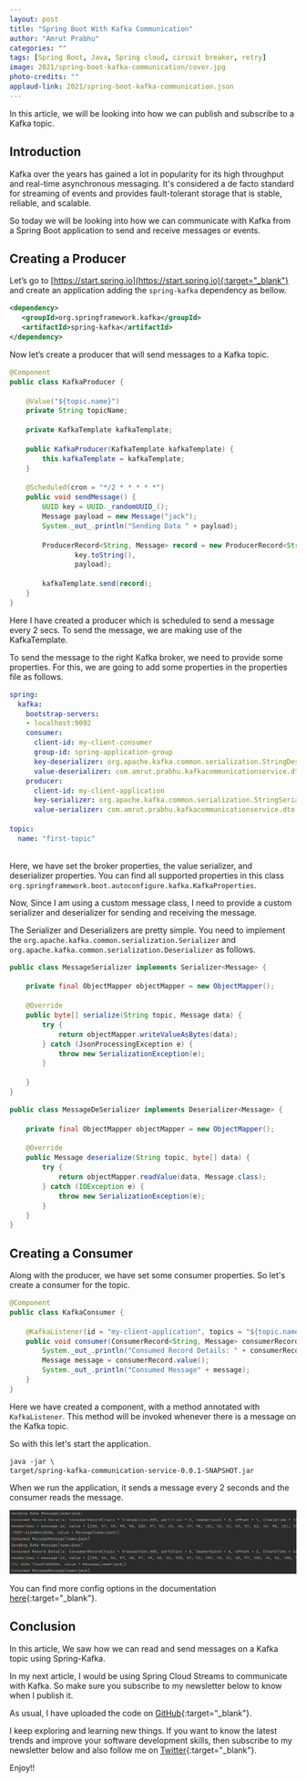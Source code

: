 ```yaml
---
layout: post
title: "Spring Boot With Kafka Communication"
author: "Amrut Prabhu"
categories: ""
tags: [Spring Boot, Java, Spring cloud, circuit breaker, retry]
image: 2021/spring-boot-kafka-communication/cover.jpg
photo-credits: ""
applaud-link: 2021/spring-boot-kafka-communication.json
---
```


In this article, we will be looking into how we can publish and subscribe to a Kafka topic.

## Introduction

Kafka over the years has gained a lot in popularity for its high throughput and real-time asynchronous messaging. It's considered a de facto standard for streaming of events and provides fault-tolerant storage that is stable, reliable, and scalable.

So today we will be looking into how we can communicate with Kafka from a Spring Boot application to send and receive messages or events.

## Creating a Producer

Let’s go to [https://start.spring.io](https://start.spring.io){:target="_blank"} and create an application adding the `spring-kafka` dependency as bellow.
```xml
<dependency>  
   <groupId>org.springframework.kafka</groupId>  
   <artifactId>spring-kafka</artifactId>  
</dependency>
```
Now let’s create a producer that will send messages to a Kafka topic.
```java
@Component  
public class KafkaProducer {  
  
    @Value("${topic.name}")  
    private String topicName;  
  
    private KafkaTemplate kafkaTemplate;  
  
    public KafkaProducer(KafkaTemplate kafkaTemplate) {  
        this.kafkaTemplate = kafkaTemplate;  
    }  
  
    @Scheduled(cron = "*/2 * * * * *")  
    public void sendMessage() {  
        UUID key = UUID._randomUUID_();  
        Message payload = new Message("jack");  
        System._out_.println("Sending Data " + payload);  
  
        ProducerRecord<String, Message> record = new ProducerRecord<String, Message>(topicName,  
                key.toString(),  
                payload);  
          
        kafkaTemplate.send(record);  
    }  
}
```
Here I have created a producer which is scheduled to send a message every 2 secs. To send the message, we are making use of the KafkaTemplate.

To send the message to the right Kafka broker, we need to provide some properties. For this, we are going to add some properties in the properties file as follows.
```yaml
spring:  
  kafka:  
    bootstrap-servers:  
    - localhost:9092  
    consumer:  
      client-id: my-client-consumer  
      group-id: spring-application-group  
      key-deserializer: org.apache.kafka.common.serialization.StringDeserializer  
      value-deserializer: com.amrut.prabhu.kafkacommunicationservice.dto.converters.MessageDeSerializer  
    producer:  
      client-id: my-client-application  
      key-serializer: org.apache.kafka.common.serialization.StringSerializer  
      value-serializer: com.amrut.prabhu.kafkacommunicationservice.dto.converters.MessageSerializer  
          
topic:  
  name: "first-topic"  
  
```

Here, we have set the broker properties, the value serializer, and deserializer properties. You can find all supported properties in this class `org.springframework.boot.autoconfigure.kafka.KafkaProperties`.

Now, Since I am using a custom message class, I need to provide a custom serializer and deserializer for sending and receiving the message.

The Serializer and Deserializers are pretty simple. You need to implement the `org.apache.kafka.common.serialization.Serializer` and `org.apache.kafka.common.serialization.Deserializer` as follows.
```java
public class MessageSerializer implements Serializer<Message> {  
  
    private final ObjectMapper objectMapper = new ObjectMapper();  
  
    @Override  
    public byte[] serialize(String topic, Message data) {  
        try {  
            return objectMapper.writeValueAsBytes(data);  
        } catch (JsonProcessingException e) {  
            throw new SerializationException(e);  
        }  
  
    }  
}  
```

```java
public class MessageDeSerializer implements Deserializer<Message> {  
  
    private final ObjectMapper objectMapper = new ObjectMapper();  
  
    @Override  
    public Message deserialize(String topic, byte[] data) {  
        try {  
            return objectMapper.readValue(data, Message.class);  
        } catch (IOException e) {  
            throw new SerializationException(e);  
        }  
    }  
}
```
## Creating a Consumer

Along with the producer, we have set some consumer properties. So let's create a consumer for the topic.
```java
@Component  
public class KafkaConsumer {  
  
    @KafkaListener(id = "my-client-application", topics = "${topic.name}")  
    public void consumer(ConsumerRecord<String, Message> consumerRecord) {  
        System._out_.println("Consumed Record Details: " + consumerRecord);  
        Message message = consumerRecord.value();  
        System._out_.println("Consumed Message" + message);  
    }  
}
```
Here we have created a component, with a method annotated with `KafkaListener`. This method will be invoked whenever there is a message on the Kafka topic.

So with this let's start the application.
```shell
java -jar \   
target/spring-kafka-communication-service-0.0.1-SNAPSHOT.jar
```
When we run the application, it sends a message every 2 seconds and the consumer reads the message.

![Spring Kafka Integration](/assets/img/2021/spring-boot-kafka-communication/spring-kafka-integration.png)

You can find more config options in the documentation [here](https://docs.spring.io/spring-kafka/docs/current/reference/html/#container-props){:target="_blank"}.

## Conclusion

In this article, We saw how we can read and send messages on a Kafka topic using Spring-Kafka.

In my next article, I would be using Spring Cloud Streams to communicate with Kafka. So make sure you subscribe to my newsletter below to know when I publish it.

As usual, I have uploaded the code on [GitHub](https://github.com/amrutprabhu/kafka-workouts/tree/master/spring-kafka-communication-service){:target="_blank"}.

I keep exploring and learning new things. If you want to know the latest trends and improve your software development skills, then subscribe to my newsletter below and also follow me on [Twitter](https://twitter.com/amrutprabhu42){:target="_blank"}.

Enjoy!!